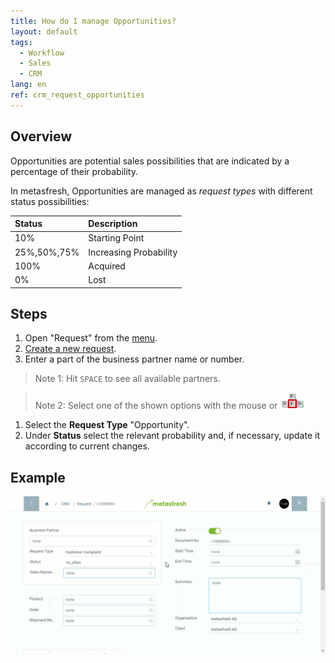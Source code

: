 ```yaml
---
title: How do I manage Opportunities?
layout: default
tags:
  - Workflow
  - Sales
  - CRM
lang: en
ref: crm_request_opportunities
---
```


## Overview
Opportunities are potential sales possibilities that are indicated by a percentage of their probability.

In metasfresh, Opportunities are managed as *request types* with different status possibilities:

| Status     | Description     |
| :------------- | :------------- |
| 10%        |  Starting Point
| 25%,50%,75%| Increasing Probability
| 100% | Acquired
| 0% | Lost


## Steps

1. Open "Request" from the [menu](Menu).
1. [Create a new request](New_Record_Window).
1. Enter a part of the business partner name or number.
 > Note 1: Hit `SPACE` to see all available partners.

 > Note 2: Select one of the shown options with the mouse or ![](../DE/assets/Workflow_Auftrag_Bis_Rechnung_WebUI-73797.png)

1. Select the **Request Type** "Opportunity".
1. Under **Status** select the relevant probability and, if necessary, update it according to current changes.

## Example

![](assets/CRM_Request_Opportunities.gif)
